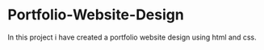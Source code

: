# Portfolio-Website-Design
In this project i have created a portfolio website design using html and css.
